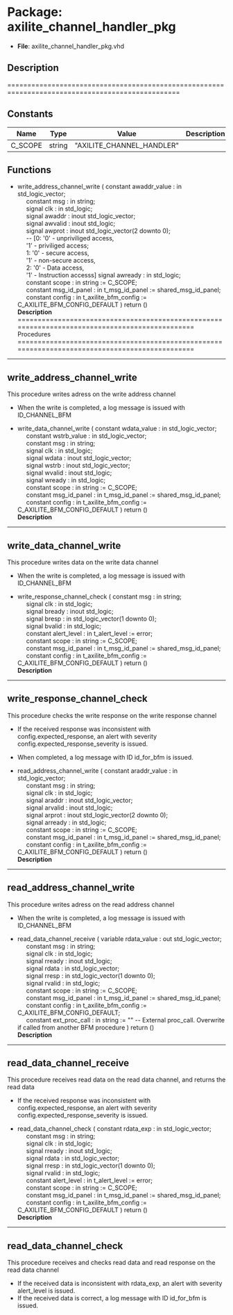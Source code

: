 # Package: axilite_channel_handler_pkg

- **File**: axilite_channel_handler_pkg.vhd
## Description

=================================================================================================

## Constants

| Name    | Type   | Value                      | Description |
| ------- | ------ | -------------------------- | ----------- |
| C_SCOPE | string |  "AXILITE_CHANNEL_HANDLER" |             |
## Functions
- write_address_channel_write <font id="function_arguments">( constant awaddr_value : in    std_logic_vector;<br><span style="padding-left:20px"> constant msg          : in    string;<br><span style="padding-left:20px"> signal   clk          : in    std_logic;<br><span style="padding-left:20px"> signal   awaddr       : inout std_logic_vector;<br><span style="padding-left:20px"> signal   awvalid      : inout std_logic;<br><span style="padding-left:20px"> signal   awprot       : inout std_logic_vector(2 downto 0);<br><span style="padding-left:20px"> -- [0: '0' - unpriviliged access,<br><span style="padding-left:20px"> '1' - priviliged access;<br><span style="padding-left:20px"> 1: '0' - secure access,<br><span style="padding-left:20px"> '1' - non-secure access,<br><span style="padding-left:20px"> 2: '0' - Data access,<br><span style="padding-left:20px"> '1' - Instruction accesss] signal   awready      : in    std_logic;<br><span style="padding-left:20px"> constant scope        : in    string                := C_SCOPE;<br><span style="padding-left:20px"> constant msg_id_panel : in    t_msg_id_panel        := shared_msg_id_panel;<br><span style="padding-left:20px"> constant config       : in    t_axilite_bfm_config  := C_AXILITE_BFM_CONFIG_DEFAULT ) </font> <font id="function_return">return ()</font>
</br>**Description**
===============================================================================================
 Procedures
===============================================================================================
----------------------------------------
 write_address_channel_write
----------------------------------------
 This procedure writes adress on the write address channel
 - When the write is completed, a log message is issued with ID_CHANNEL_BFM

- write_data_channel_write <font id="function_arguments">( constant wdata_value  : in    std_logic_vector;<br><span style="padding-left:20px"> constant wstrb_value  : in    std_logic_vector;<br><span style="padding-left:20px"> constant msg          : in    string;<br><span style="padding-left:20px"> signal   clk          : in    std_logic;<br><span style="padding-left:20px"> signal   wdata        : inout std_logic_vector;<br><span style="padding-left:20px"> signal   wstrb        : inout std_logic_vector;<br><span style="padding-left:20px"> signal   wvalid       : inout std_logic;<br><span style="padding-left:20px"> signal   wready       : in    std_logic;<br><span style="padding-left:20px"> constant scope        : in    string                := C_SCOPE;<br><span style="padding-left:20px"> constant msg_id_panel : in    t_msg_id_panel        := shared_msg_id_panel;<br><span style="padding-left:20px"> constant config       : in    t_axilite_bfm_config  := C_AXILITE_BFM_CONFIG_DEFAULT ) </font> <font id="function_return">return ()</font>
</br>**Description**
----------------------------------------
 write_data_channel_write
----------------------------------------
 This procedure writes data on the write data channel
 - When the write is completed, a log message is issued with ID_CHANNEL_BFM

- write_response_channel_check <font id="function_arguments">( constant msg          : in    string;<br><span style="padding-left:20px"> signal   clk          : in    std_logic;<br><span style="padding-left:20px"> signal   bready       : inout std_logic;<br><span style="padding-left:20px"> signal   bresp        : in    std_logic_vector(1 downto 0);<br><span style="padding-left:20px"> signal   bvalid       : in    std_logic;<br><span style="padding-left:20px"> constant alert_level  : in    t_alert_level         := error;<br><span style="padding-left:20px"> constant scope        : in    string                := C_SCOPE;<br><span style="padding-left:20px"> constant msg_id_panel : in    t_msg_id_panel        := shared_msg_id_panel;<br><span style="padding-left:20px"> constant config       : in    t_axilite_bfm_config  := C_AXILITE_BFM_CONFIG_DEFAULT ) </font> <font id="function_return">return ()</font>
</br>**Description**
----------------------------------------
 write_response_channel_check
----------------------------------------
 This procedure checks the write response on the write response channel
 - If the received response was inconsistent with config.expected_response, 
   an alert with severity config.expected_response_severity is issued.
 - When completed, a log message with ID id_for_bfm is issued.

- read_address_channel_write <font id="function_arguments">( constant araddr_value : in    std_logic_vector;<br><span style="padding-left:20px"> constant msg          : in    string;<br><span style="padding-left:20px"> signal   clk          : in    std_logic;<br><span style="padding-left:20px"> signal   araddr       : inout std_logic_vector;<br><span style="padding-left:20px"> signal   arvalid      : inout std_logic;<br><span style="padding-left:20px"> signal   arprot       : inout std_logic_vector(2 downto 0);<br><span style="padding-left:20px"> signal   arready      : in    std_logic;<br><span style="padding-left:20px"> constant scope        : in    string                := C_SCOPE;<br><span style="padding-left:20px"> constant msg_id_panel : in    t_msg_id_panel        := shared_msg_id_panel;<br><span style="padding-left:20px"> constant config       : in    t_axilite_bfm_config  := C_AXILITE_BFM_CONFIG_DEFAULT ) </font> <font id="function_return">return ()</font>
</br>**Description**
----------------------------------------
 read_address_channel_write
----------------------------------------
 This procedure writes adress on the read address channel
 - When the write is completed, a log message is issued with ID_CHANNEL_BFM

- read_data_channel_receive <font id="function_arguments">( variable rdata_value    : out   std_logic_vector;<br><span style="padding-left:20px"> constant msg            : in    string;<br><span style="padding-left:20px"> signal   clk            : in    std_logic;<br><span style="padding-left:20px"> signal   rready         : inout std_logic;<br><span style="padding-left:20px"> signal   rdata          : in    std_logic_vector;<br><span style="padding-left:20px"> signal   rresp          : in    std_logic_vector(1 downto 0);<br><span style="padding-left:20px"> signal   rvalid         : in    std_logic;<br><span style="padding-left:20px"> constant scope          : in    string                := C_SCOPE;<br><span style="padding-left:20px"> constant msg_id_panel   : in    t_msg_id_panel        := shared_msg_id_panel;<br><span style="padding-left:20px"> constant config         : in    t_axilite_bfm_config  := C_AXILITE_BFM_CONFIG_DEFAULT;<br><span style="padding-left:20px"> constant ext_proc_call  : in    string                := ""  -- External proc_call. Overwrite if called from another BFM procedure ) </font> <font id="function_return">return ()</font>
</br>**Description**
----------------------------------------
 read_data_channel_receive
----------------------------------------
 This procedure receives read data on the read data channel,
 and returns the read data
 - If the received response was inconsistent with config.expected_response, 
   an alert with severity config.expected_response_severity is issued.

- read_data_channel_check <font id="function_arguments">( constant rdata_exp    : in    std_logic_vector;<br><span style="padding-left:20px"> constant msg          : in    string;<br><span style="padding-left:20px"> signal   clk          : in    std_logic;<br><span style="padding-left:20px"> signal   rready       : inout std_logic;<br><span style="padding-left:20px"> signal   rdata        : in    std_logic_vector;<br><span style="padding-left:20px"> signal   rresp        : in    std_logic_vector(1 downto 0);<br><span style="padding-left:20px"> signal   rvalid       : in    std_logic;<br><span style="padding-left:20px"> constant alert_level  : in    t_alert_level         := error;<br><span style="padding-left:20px"> constant scope        : in    string                := C_SCOPE;<br><span style="padding-left:20px"> constant msg_id_panel : in    t_msg_id_panel        := shared_msg_id_panel;<br><span style="padding-left:20px"> constant config       : in    t_axilite_bfm_config  := C_AXILITE_BFM_CONFIG_DEFAULT ) </font> <font id="function_return">return ()</font>
</br>**Description**
----------------------------------------
 read_data_channel_check
----------------------------------------
 This procedure receives and checks read data and 
 read response on the read data channel
 - If the received data is inconsistent with rdata_exp, 
   an alert with severity alert_level is issued.
 - If the received data is correct, a log message with ID id_for_bfm is issued.

